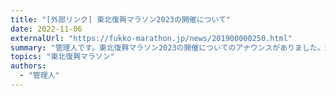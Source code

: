 ```yaml
---
title: "[外部リンク] 東北復興マラソン2023の開催について"
date: 2022-11-06
externalUrl: "https://fukko-marathon.jp/news/201900000250.html"
summary: "管理人です。東北復興マラソン2023の開催についてのアナウンスがありました。来年は実際に大会が開催されるようです。"
topics: "東北復興マラソン"
authors:
  - "管理人"
---
```


